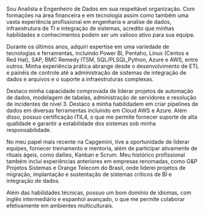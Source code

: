 Sou Analista e Engenheiro de Dados em sua respeitável organização. Com formações na área financeira e em tecnologia assim como também uma vasta experiência profissional em engenharia e analise de dados, infraestrutura de TI e integração de sistemas, acredito que minhas habilidades e conhecimentos podem ser um valioso ativo para sua equipe.

Durante os últimos anos, adquiri expertise em uma variedade de tecnologias e ferramentas, incluindo Power BI, Pentaho, Linux (Centos e Red Hat), SAP, BMC Remedy ITSM, SQL/PLSQL,Python,  Azure e AWS, entre outros. Minha experiência prática abrange desde o desenvolvimento de ETL e painéis de controle até a administração de sistemas de integração de dados e arquivos e o suporte a infraestruturas complexas.

Destaco minha capacidade comprovada de liderar projetos de automação de dados, modelagem de tabelas, administração de servidores e resolução de incidentes de nível 3. Destaco a minha habilidadem em criar pipelines de dados em diversas ferramentas incluindo em Cloud AWS e Azure. Além disso, possuo certificação ITIL4, o que me permite fornecer suporte de alta qualidade e garantir a estabilidade dos sistemas sob minha responsabilidade.

No meu papel mais recente na Capgemini, tive a oportunidade de liderar equipes, fornecer treinamento e mentoria, além de participar ativamente de rituais ágeis, como dailies, Kanban e Scrum. Meu histórico profissional também inclui experiências anteriores em empresas renomadas, como G&P Projetos Sistemas e Orange Telecom do Brasil, onde liderei projetos de migração, implantação e sustentação de sistemas críticos de BI e integração de dados.

Além das habilidades técnicas, possuo um bom domínio de idiomas, com inglês intermediário e espanhol avançado, o que me permite colaborar efetivamente em ambientes multiculturais.
